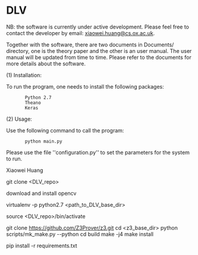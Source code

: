 # DLV


NB: the software is currently under active development. Please feel free to contact the developer by email: xiaowei.huang@cs.ox.ac.uk. 

Together with the software, there are two documents in Documents/ directory, one is the theory paper and the other is an user manual. The user manual will be updated from time to time. Please refer to the documents for more details about the software. 

(1) Installation: 

To run the program, one needs to install the following packages: 

           Python 2.7
           Theano
           Keras

(2) Usage: 

Use the following command to call the program: 

           python main.py

Please use the file ''configuration.py'' to set the parameters for the system to run. 



Xiaowei Huang

git clone <DLV_repo>

download and install opencv

virtualenv -p python2.7 <path_to_DLV_base_dir>

source <DLV_repo>/bin/activate

git clone https://github.com/Z3Prover/z3.git
cd <z3_base_dir>
python scripts/mk_make.py --python
cd build
make -j4
make install

pip install -r requirements.txt
